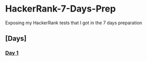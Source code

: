 # HackerRank-7-Days-Prep

Exposing my HackerRank tests that I got in the 7 days preparation

## [Days]

### [Day 1](Day_1)
